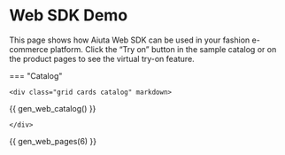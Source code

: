 # Web SDK Demo

This page shows how Aiuta Web SDK can be used in your fashion e-commerce platform. Click the “Try on” button in the sample catalog or on the product pages to see the virtual try-on feature.

<script src="https://static.aiuta.com/sdk/v0.0.51/index.umd.js"></script>

<script>
    const aiuta = new Aiuta("{{ aiuta.api_key }}");
    console.log('Aiuta SDK initialized successfully');

    function startTryOn(productId) {
        console.log(`Starting try-on for product ID: ${productId}`);
        aiuta.startGeneration(productId);
    }
</script>

=== "Catalog"

    <div class="grid cards catalog" markdown>

{{ gen_web_catalog() }}

    </div>

{{ gen_web_pages(6) }}
